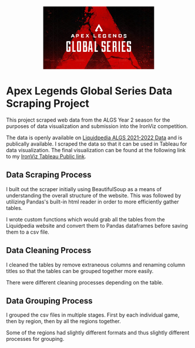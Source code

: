 <p align="center">
  <img src="./images/algs-2-0-featured-image.jpg.adapt.crop16x9.1023w.jpg" width=60% height=60%>
</p>

# Apex Legends Global Series Data Scraping Project

This project scraped web data from the ALGS Year 2 season for the purposes of data visualization and submission into the IronViz competition.

The data is openly available on [Liquidpedia ALGS 2021-2022 Data](https://liquipedia.net/apexlegends/Apex_Legends_Global_Series/2022/Championship) and is publically available. I scraped the data so that it can be used in Tableau for data visualization. The final visualization can be found at the following link to my [IronViz Tableau Public link](https://public.tableau.com/app/profile/timothy.lu3564/viz/TimothyLu_ALGS_IronVizFinal/algs?publish=yes).

## Data Scraping Process
I built out the scraper initially using BeautifulSoup as a means of understanding the overall structure of the website. This was followed by utilizing Pandas's built-in html reader in order to more efficiently gather tables.

I wrote custom functions which would grab all the tables from the Liquidpedia website and convert them to Pandas dataframes before saving them to a csv file.

## Data Cleaning Process
I cleaned the tables by remove extraneous columns and renaming column titles so that the tables can be grouped together more easily.

There were different cleaning processes depending on the table.

## Data Grouping Process
I grouped the csv files in multiple stages. First by each individual game, then by region, then by all the regions together.

Some of the regions had slightly different formats and thus slightly different processes for grouping.
